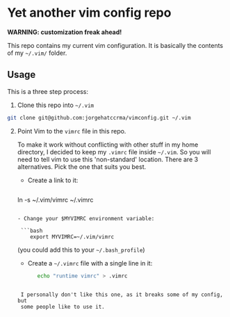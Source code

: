# Yet another vim config repo

**WARNING: customization freak ahead!**

This repo contains my current vim configuration. It is basically the contents
of my `~/.vim/` folder.

## Usage

This is a three step process:

1. Clone this repo into `~/.vim`

 ```bash
 git clone git@github.com:jorgehatccrma/vimconfig.git ~/.vim
```

2. Point Vim to the `vimrc` file in this repo.

   To make it work without conflicting with other stuff in my home directory,
   I decided to keep my `.vimrc` file inside `~/.vim`. So you will need to
   tell vim to use this 'non-standard' location. There are 3 alternatives.
   Pick the one that suits you best.

   - Create a link to it:

     ```bash
    ln -s ~/.vim/vimrc ~/.vimrc
    ```

   - Change your $MYVIMRC environment variable:

     ```bash
        export MYVIMRC=~/.vim/vimrc
    ```

     (you could add this to your `~/.bash_profile`)

   - Create a `~/.vimrc` file with a single line in it:

     ```bash
        echo "runtime vimrc" > .vimrc
    ```

     I personally don't like this one, as it breaks some of my config, but
     some people like to use it.
